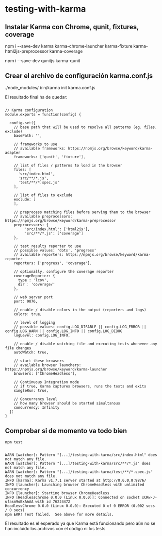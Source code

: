 # testing-with-karma

## Instalar Karma con Chrome, qunit, fixtures, coverage

npm i --save-dev karma karma-chrome-launcher karma-fixture karma-html2js-preprocessor karma-coverage

npm i --save-dev qunitjs karma-qunit

## Crear el archivo de configuración karma.conf.js

./node_modules/.bin/karma init karma.conf.js

El resultado final ha de quedar:

```

// Karma configuration
module.exports = function(config) {
    
  config.set({
    // base path that will be used to resolve all patterns (eg. files, exclude)
    basePath: '',

    // frameworks to use
    // available frameworks: https://npmjs.org/browse/keyword/karma-adapter
    frameworks: ['qunit', 'fixture'],

    // list of files / patterns to load in the browser
    files: [
      'src/index.html',
      'src/**/*.js',
      'test/**/*.spec.js'
    ],

    // list of files to exclude
    exclude: [
    ],

    // preprocess matching files before serving them to the browser
    // available preprocessors: https://npmjs.org/browse/keyword/karma-preprocessor
    preprocessors: {
         'src/index.html': ['html2js'],
         'src/**/*.js': ['coverage']
    },

    // test results reporter to use
    // possible values: 'dots', 'progress'
    // available reporters: https://npmjs.org/browse/keyword/karma-reporter
    reporters: ['progress', 'coverage'],

    // optionally, configure the coverage reporter 
    coverageReporter: {
      type : 'lcov',
      dir : 'coverage/'
    },

    // web server port
    port: 9876,

    // enable / disable colors in the output (reporters and logs)
    colors: true,

    // level of logging
    // possible values: config.LOG_DISABLE || config.LOG_ERROR || config.LOG_WARN || config.LOG_INFO || config.LOG_DEBUG
    logLevel: config.LOG_INFO,

    // enable / disable watching file and executing tests whenever any file changes
    autoWatch: true,

    // start these browsers
    // available browser launchers: https://npmjs.org/browse/keyword/karma-launcher
    browsers: ['ChromeHeadless'],

    // Continuous Integration mode
    // if true, Karma captures browsers, runs the tests and exits
    singleRun: true,

    // Concurrency level
    // how many browser should be started simultanous
    concurrency: Infinity
  })
}

```

## Comprobar si de momento va todo bien

```
npm test
```

```

WARN [watcher]: Pattern "[...]/testing-with-karma/src/index.html" does not match any file.
WARN [watcher]: Pattern "[...]/testing-with-karma/src/**/*.js" does not match any file.
WARN [watcher]: Pattern "[...]/testing-with-karma/test/**/*.spec.js" does not match any file.
INFO [karma]: Karma v1.7.1 server started at http://0.0.0.0:9876/
INFO [launcher]: Launching browser ChromeHeadless with unlimited concurrency
INFO [launcher]: Starting browser ChromeHeadless
INFO [HeadlessChrome 0.0.0 (Linux 0.0.0)]: Connected on socket xCRw-J-ufasm9oExAAAA with id 76224472
HeadlessChrome 0.0.0 (Linux 0.0.0): Executed 0 of 0 ERROR (0.002 secs / 0 secs)
npm ERR! Test failed.  See above for more details.

```

El resultado es el esperado ya que Karma está funcionando pero aún no se han incluido los archivos con el código ni los tests